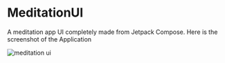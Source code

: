 # MeditationUI

A meditation app UI completely made from Jetpack Compose.
Here is the screenshot of the Application

![meditation ui](https://github.com/09karankr/MeditationUI/assets/97887263/ffdddd9e-a878-4688-a32f-ca9ab1bebf00)
